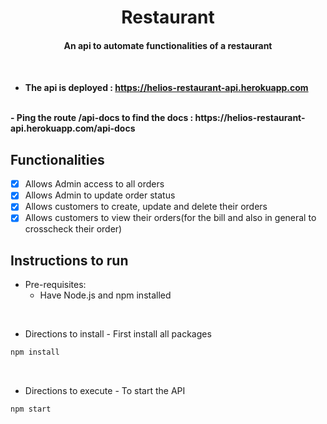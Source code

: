 <p align="center">
	<h1 align="center"> Restaurant </h1>
	<h4 align="center"> An api to automate functionalities of a restaurant <h4>
</p>
<br>
	

- The api is deployed : https://helios-restaurant-api.herokuapp.com
<br>
- Ping the route /api-docs to find the docs : https://helios-restaurant-api.herokuapp.com/api-docs
  
## Functionalities
- [X]  Allows Admin access to all orders
- [X]  Allows Admin to update order status
- [X]  Allows customers to create, update and delete their orders
- [X]  Allows customers to view their orders(for the bill and also in general to crosscheck their order)

## Instructions to run

* Pre-requisites:
  - Have Node.js and npm installed

</br>
  
* Directions to install - First install all packages
```bash
npm install
```
</br>

* Directions to execute - To start the API
```bash
npm start
```

<br>
